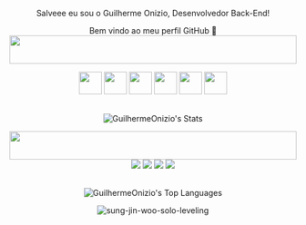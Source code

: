 
<div align="center">
  <p> Salveee eu sou o Guilherme Onizio, Desenvolvedor Back-End! </p>
</div>
<p align="center"> Bem vindo ao meu perfil GitHub 👋


<img width="100%" height="50" src="https://i.imgur.com/dBaSKWF.gif" />
<div align="center">
 <div>
  <img height="40em" src="https://cdn.jsdelivr.net/gh/devicons/devicon@latest/icons/cplusplus/cplusplus-original.svg" />      
  <img height="40em" src="https://cdn.jsdelivr.net/gh/devicons/devicon@latest/icons/nodejs/nodejs-original-wordmark.svg" />    
  <img height="40em" src="https://cdn.jsdelivr.net/gh/devicons/devicon@latest/icons/python/python-original.svg" />
  <img height="40em" src="https://cdn.jsdelivr.net/gh/devicons/devicon@latest/icons/html5/html5-original.svg" />      
  <img height="40em" src="https://cdn.jsdelivr.net/gh/devicons/devicon@latest/icons/css3/css3-original.svg" />      
  <img height="40em" src="https://cdn.jsdelivr.net/gh/devicons/devicon@latest/icons/javascript/javascript-original.svg" />
 </div>
 <br>

  ![GuilhermeOnizio's Stats](https://github-readme-stats.vercel.app/api?username=GuilhermeOnizio&theme=synthwave&show_icons=true&hide_border=true&count_private=true)
</div>

<img width="100%" height="50" src="https://i.imgur.com/dBaSKWF.gif" />

 

  
<div align="center"> 
  <a href="https://instagram.com/m.guiof01" target="_blank"><img src="https://img.shields.io/badge/-Instagram-%23E4405F?style=for-the-badge&logo=instagram&logoColor=white" target="_blank"></a>
 	<a href="https://www.twitch.tv/abismofps" target="_blank"><img src="https://img.shields.io/badge/Twitch-9146FF?style=for-the-badge&logo=twitch&logoColor=white" target="_blank"></a>
  <a href="https://discord.gg/5JB8ADqbAH" target="_blank"><img src="https://img.shields.io/badge/Discord-7289DA?style=for-the-badge&logo=discord&logoColor=white" target="_blank"></a> 
  <a href="https://www.linkedin.com/in/guilherme-onizio-b71814268/" target="_blank"><img src="https://img.shields.io/badge/-LinkedIn-%230077B5?style=for-the-badge&logo=linkedin&logoColor=white" target="_blank"></a> 
  <br>
</div>
<br>

<div align="center">
 
 ![GuilhermeOnizio's Top Languages](https://github-readme-stats.vercel.app/api/top-langs/?username=GuilhermeOnizio&theme=synthwave&show_icons=true&hide_border=true&layout=compact)
 
</div>


<div align="center">
 
 ![sung-jin-woo-solo-leveling](https://github.com/GuilhermeOnizio/GuilhermeOnizio/assets/129892786/c25311a5-8074-4fc6-8f27-56751cd655d4)
 
</div>

